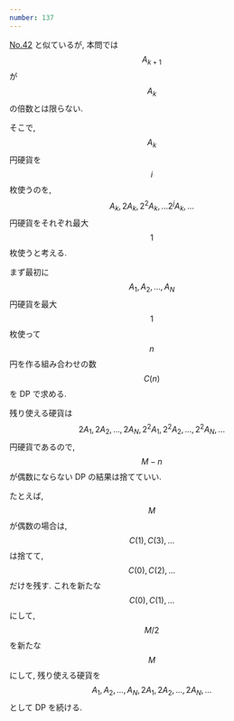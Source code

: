 ```yaml
---
number: 137
---
```

[No.42](../001/y0042.html) と似ているが, 本問では $$ A_{k+1} $$ が $$ A_k $$ の倍数とは限らない.

そこで, $$ A_k $$ 円硬貨を $$ i $$ 枚使うのを, $$ A_k, 2A_k, 2^2A_k, \dots 2^jA_k, \dots $$ 円硬貨をそれぞれ最大 $$ 1 $$ 枚使うと考える.

まず最初に $$ A_1, A_2, \dots, A_N $$ 円硬貨を最大 $$ 1 $$ 枚使って $$ n $$ 円を作る組み合わせの数 $$ C(n) $$ を DP で求める.

残り使える硬貨は $$ 2A_1, 2A_2, \dots, 2A_N, 2^2A_1, 2^2A_2, \dots, 2^2A_N, \dots $$ 円硬貨であるので, $$ M-n $$ が偶数にならない DP の結果は捨てていい.

たとえば, $$ M $$ が偶数の場合は, $$ C(1), C(3), \dots $$ は捨てて, $$ C(0), C(2), \dots $$ だけを残す. これを新たな $$ C(0), C(1), \dots $$ にして, $$ M/2 $$ を新たな $$ M $$ にして, 残り使える硬貨を $$ A_1, A_2, \dots, A_N, 2A_1, 2A_2, \dots, 2A_N, \dots $$ として DP を続ける.
